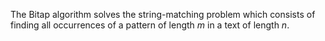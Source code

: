 The Bitap algorithm solves the string-matching problem which consists of finding all occurrences of a pattern of length $m$ in a text of length $n$. 